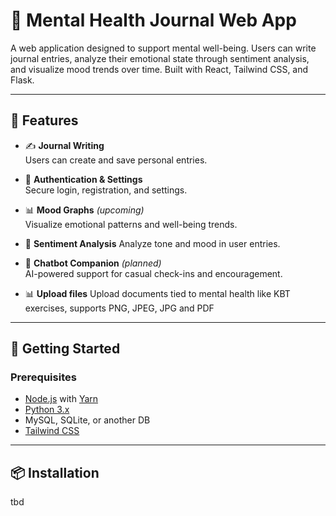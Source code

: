 # 🧠 Mental Health Journal Web App

A web application designed to support mental well-being. Users can write journal entries, analyze their emotional state through sentiment analysis, and visualize mood trends over time. Built with React, Tailwind CSS, and Flask.

---

## 🌟 Features

- ✍️ **Journal Writing**  
  Users can create and save personal entries.

- 🔐 **Authentication & Settings**  
  Secure login, registration, and settings.

- 📊 **Mood Graphs** *(upcoming)*  
  Visualize emotional patterns and well-being trends.

- 💬 **Sentiment Analysis** 
  Analyze tone and mood in user entries. 

- 🤖 **Chatbot Companion** *(planned)*  
  AI-powered support for casual check-ins and encouragement.

- 📊 **Upload files** 
  Upload documents tied to mental health like KBT exercises, supports PNG, JPEG, JPG and PDF

---

## 🚀 Getting Started

### Prerequisites

- [Node.js](https://nodejs.org/) with [Yarn](https://yarnpkg.com/)
- [Python 3.x](https://www.python.org/)
- MySQL, SQLite, or another DB
- [Tailwind CSS](https://tailwindcss.com/)

---

## 📦 Installation

tbd
